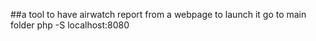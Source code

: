 ##a tool to have airwatch report from a webpage
to launch it go to main folder
php -S localhost:8080
